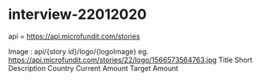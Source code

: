 # interview-22012020

api = https://api.microfundit.com/stories

Image : api/{story id}/logo/{logoImage} eg. https://api.microfundit.com/stories/22/logo/1566573564763.jpg
Title
Short Description
Country
Current Amount
Target Amount
